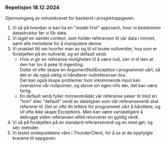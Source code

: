 ### Repetisjon 18.12.2024

Gjennomgang av minstekravet for backend i prosjektoppgaven.<br>

1. Vi så på hvordan vi kan ha en "model first" approach, hvor vi bestemmer datastruktur før vi får data.
2. Vi laget en samlet context, som holder referansen til vår data i minnet, samt alle metodene for å manipulere denne.
3. Vi snakket litt om hvorfor man av og til vil bruke nullverdier, hva som er forskjellen på en nullverdi, og en default verdi.
   - Hvis vi gir en referanse muligheten til å være null, sier vi til den at den har lov å peke til ingenting. <br>
     Dette vil ofte skape en ArgumentNullException i programmet vårt, så det er da også viktig vi håndterer nullreferanser bra.<br>
     Det kan også skape problemer hvor inkommende input kan overskrive vår nullpointer, og skrive sin egen info der, det kan være farlig.
   - En default verdi fyller minneområdet vår referanse peker til med en "tom" eller "default" verdi av datatypen som vår referanseverdi skal<br>
     refererer til. Det er ofte litt lettere for programmet vårt å håndtere, og vil ofte ikke skape Exceptions. Men kan være vanskeligere å<br>
     debugge siden referansen alltid returnerer en gyldig verdi.
4. Vi så på forskjellen på en standard referanseverdi og en med get; og set; metoder.
5. Vi testet endepunktene våre i ThunderClient, for å se at de oppfylgte kravene til oppgaven.
